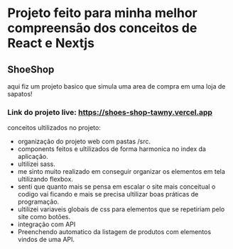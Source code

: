 # Projeto feito para minha melhor compreensão dos conceitos de React e Nextjs
## ShoeShop
aqui fiz um projeto basico que simula uma area de compra em uma loja de sapatos!
### Link do projeto live: https://shoes-shop-tawny.vercel.app
conceitos ultilizados no projeto: 
- organização do projeto web com pastas /src.
- components feitos e ultilizados de forma harmonica no index da aplicação.
- ultilizei sass.
- me sinto muito realizado em conseguir organizar os elementos em tela ultilizando flexbox.
- senti que quanto mais se pensa em escalar o site mais conceitual o codigo vai ficando e  mais se precisa ultilizar boas práticas de programação.
- ultilizei variaveis globais de css para elementos que se repetiriam pelo site como botões.
- integração com API
- Preenchendo automatico da listagem de produtos com elementos vindos de uma API.

